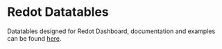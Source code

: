 # Redot Datatables

Datatables designed for Redot Dashboard, documentation and examples can be found [here](https://docs.redothub.com/).